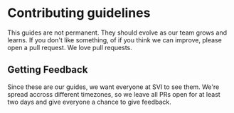 # Contributing guidelines

This guides are not permanent. They should evolve as our team grows and learns. If you don't like something, of if you think we can improve, please open a pull request. We love pull requests.

## Getting Feedback

Since these are our guides, we want everyone at SVI to see them. We're spread accross different timezones, so we leave all PRs open for at least two days and give everyone a chance to give feedback.
